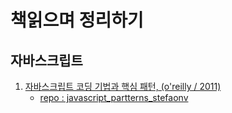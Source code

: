 # 책읽으며 정리하기

## 자바스크립트 
  1. [자바스크립트 코딩 기법과 핵심 패턴, (o'reilly / 2011)](http://www.yes24.com/24/goods/5871083)
     * [repo : javascript_partterns_stefaonv](https://github.com/hyuckgi/reading/tree/master/javascript_partterns_stefaonv)
